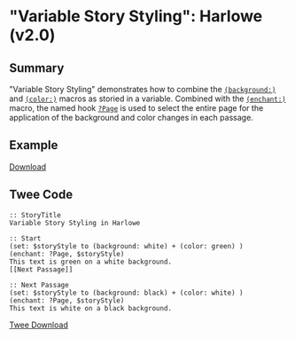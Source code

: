 # "Variable Story Styling": Harlowe (v2.0)

## Summary

"Variable Story Styling" demonstrates how to combine the [`(background:)`](https://twine2.neocities.org/#macro_background) and [`(color:)`](https://twine2.neocities.org/#macro_text-colour) macros as storied in a variable. Combined with the [`(enchant:)`](https://twine2.neocities.org/#macro_enchant) macro, the named hook [`?Page`](https://twine2.neocities.org/#markup_named-hook) is used to select the entire page for the application of the background and color changes in each passage.

## Example

[Download](harlowe_storystyling_example.html)

## Twee Code

```twee
:: StoryTitle
Variable Story Styling in Harlowe

:: Start
(set: $storyStyle to (background: white) + (color: green) )
(enchant: ?Page, $storyStyle)
This text is green on a white background.
[[Next Passage]]

:: Next Passage
(set: $storyStyle to (background: black) + (color: white) )
(enchant: ?Page, $storyStyle)
This text is white on a black background.

```

[Twee Download](harlowe_storystyling_twee.txt)
